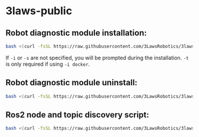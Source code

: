 # 3laws-public

## Robot diagnostic module installation:
```bash
bash <(curl -fsSL https://raw.githubusercontent.com/3LawsRobotics/3laws-public/master/rdm/install.sh) [-h (help)] [-i package|docker (install mode)] [-s auto|manual (start mode)] [-t <DOCKER_TOKEN> (docker api token)] <COMPANY_ID>
```
If `-i` or `-s` are not specified, you will be prompted during the installation. `-t` is only required if using `-i docker`.

## Robot diagnostic module uninstall:
```bash
bash <(curl -fsSL https://raw.githubusercontent.com/3LawsRobotics/3laws-public/master/rdm/uninstall.sh)
```

## Ros2 node and topic discovery script:
```bash
bash <(curl -fsSL https://raw.githubusercontent.com/3LawsRobotics/3laws-public/master/rdm/ros_graph_discovery.sh)
```

